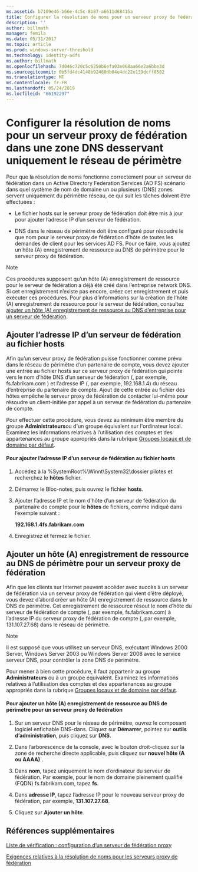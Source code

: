 ```yaml
---
ms.assetid: b7109e46-b66e-4c5c-8b87-a6611d68415a
title: Configurer la résolution de noms pour un serveur proxy de fédération dans une zone DNS desservant uniquement le réseau de périmètre
description: ''
author: billmath
manager: femila
ms.date: 05/31/2017
ms.topic: article
ms.prod: windows-server-threshold
ms.technology: identity-adfs
ms.author: billmath
ms.openlocfilehash: 7d046c720c5c6250b6efa03e068aa66e2a6bbe3d
ms.sourcegitcommit: 0b5fd4dc4148b92480db04e4dc22e139dcff8582
ms.translationtype: MT
ms.contentlocale: fr-FR
ms.lasthandoff: 05/24/2019
ms.locfileid: "66192297"
---
```

# <a name="configure-name-resolution-for-a-federation-server-proxy-in-a-dns-zone-that-serves-only-the-perimeter-network"></a>Configurer la résolution de noms pour un serveur proxy de fédération dans une zone DNS desservant uniquement le réseau de périmètre


Pour que la résolution de noms fonctionne correctement pour un serveur de fédération dans un Active Directory Federation Services \(AD FS\) scénario dans quel système de nom de domaine un ou plusieurs \(DNS\) zones servent uniquement du périmètre réseau, ce qui suit les tâches doivent être effectuées :  
  
-   Le fichier hosts sur le serveur proxy de fédération doit être mis à jour pour ajouter l’adresse IP d’un serveur de fédération.  
  
-   DNS dans le réseau de périmètre doit être configuré pour résoudre le que nom pour le serveur proxy de fédération d’hôte de toutes les demandes de client pour les services AD FS. Pour ce faire, vous ajoutez un hôte \(A\) enregistrement de ressource au DNS de périmètre pour le serveur proxy de fédération.  
  
> [!NOTE]  
> Ces procédures supposent qu’un hôte \(A\) enregistrement de ressource pour le serveur de fédération a déjà été créé dans l’entreprise network DNS. Si cet enregistrement n’existe pas encore, créez cet enregistrement et puis exécuter ces procédures. Pour plus d’informations sur la création de l’hôte \(A\) enregistrement de ressource pour le serveur de fédération, consultez [ajouter un hôte &#40;A&#41; enregistrement de ressource au DNS d’entreprise pour un serveur de fédération](Add-a-Host--A--Resource-Record-to-Corporate-DNS-for-a-Federation-Server.md).  
  
## <a name="add-the-ip-address-of-a-federation-server-to-the-hosts-file"></a>Ajouter l’adresse IP d’un serveur de fédération au fichier hosts  
Afin qu’un serveur proxy de fédération puisse fonctionner comme prévu dans le réseau de périmètre d’un partenaire de compte, vous devez ajouter une entrée au fichier hosts sur ce serveur proxy de fédération qui pointe vers le nom d’hôte DNS d’un serveur de fédération \(, par exemple, fs.fabrikam.com \) et l’adresse IP \(, par exemple, 192.168.1.4\) du réseau d’entreprise du partenaire de compte. Ajout de cette entrée au fichier des hôtes empêche le serveur proxy de fédération de contacter lui-même pour résoudre un client\-initiée par appel à un serveur de fédération du partenaire de compte.  
  
Pour effectuer cette procédure, vous devez au minimum être membre du groupe **Administrateurs**ou d'un groupe équivalent sur l'ordinateur local.  Examinez les informations relatives à l’utilisation des comptes et des appartenances au groupe appropriés dans la rubrique [Groupes locaux et de domaine par défaut](https://go.microsoft.com/fwlink/?LinkId=83477).   
  
#### <a name="to-add-the-ip-address-of-a-federation-server-to-the-hosts-file"></a>Pour ajouter l’adresse IP d’un serveur de fédération au fichier hosts  
  
1.  Accédez à la %SystemRoot%\\Winnt\\System32\\dossier pilotes et recherchez le **hôtes** fichier.  
  
2.  Démarrez le Bloc-notes, puis ouvrez le fichier **hosts**.  
  
3.  Ajouter l’adresse IP et le nom d’hôte d’un serveur de fédération du partenaire de compte pour le **hôtes** de fichiers, comme indiqué dans l’exemple suivant :  
  
    **192.168.1.4fs.fabrikam.com**  
  
4.  Enregistrez et fermez le fichier.  
  
## <a name="add-a-host-a-resource-record-to-perimeter-dns-for-a-federation-server-proxy"></a>Ajouter un hôte \(A\) enregistrement de ressource au DNS de périmètre pour un serveur proxy de fédération  
Afin que les clients sur Internet peuvent accéder avec succès à un serveur de fédération via un serveur proxy de fédération qui vient d’être déployé, vous devez d’abord créer un hôte \(A\) enregistrement de ressource dans le DNS de périmètre. Cet enregistrement de ressource résout le nom d’hôte du serveur de fédération de compte \(, par exemple, fs.fabrikam.com\) à l’adresse IP du serveur proxy de fédération de compte \(, par exemple, 131.107.27.68\) dans le réseau de périmètre.  
  
> [!NOTE]  
> Il est supposé que vous utilisez un serveur DNS, exécutant Windows 2000 Server, Windows Server 2003 ou Windows Server 2008 avec le service serveur DNS, pour contrôler la zone DNS de périmètre.  
  
Pour mener à bien cette procédure, il faut appartenir au groupe **Administrateurs** ou à un groupe équivalent.  Examinez les informations relatives à l’utilisation des comptes et des appartenances au groupe appropriés dans la rubrique [Groupes locaux et de domaine par défaut](https://go.microsoft.com/fwlink/?LinkId=83477).   
  
#### <a name="to-add-a-host-a-resource-record-to-perimeter-dns-for-a-federation-server-proxy"></a>Pour ajouter un hôte \(A\) enregistrement de ressource au DNS de périmètre pour un serveur proxy de fédération  
  
1.  Sur un serveur DNS pour le réseau de périmètre, ouvrez le composant logiciel enfichable DNS\-dans. Cliquez sur **Démarrer**, pointez sur **outils d’administration**, puis cliquez sur **DNS**.  
  
2.  Dans l’arborescence de la console, avec le bouton droit\-cliquez sur la zone de recherche directe applicable, puis cliquez sur **nouvel hôte \(A ou AAAA\)** .  
  
3.  Dans **nom**, tapez uniquement le nom d’ordinateur du serveur de fédération. Par exemple, pour le nom de domaine pleinement qualifié \(FQDN\) fs.fabrikam.com, tapez **fs**.  
  
4.  Dans **adresse IP**, tapez l’adresse IP pour le nouveau serveur proxy de fédération, par exemple, **131.107.27.68**.  
  
5.  Cliquez sur **Ajouter un hôte**.  
  
## <a name="additional-references"></a>Références supplémentaires  
[Liste de vérification : configuration d’un serveur de fédération proxy](Checklist--Setting-Up-a-Federation-Server-Proxy.md)  
  
[Exigences relatives à la résolution de noms pour les serveurs proxy de fédération](https://technet.microsoft.com/library/dd807055.aspx)  
  

